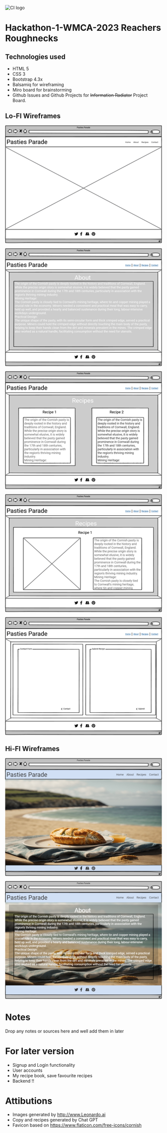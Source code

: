 ![CI logo](https://codeinstitute.s3.amazonaws.com/fullstack/ci_logo_small.png)

# Hackathon-1-WMCA-2023 Reachers Roughnecks

## Technologies used

- HTML 5
- CSS 3
- Bootstrap 4.3x
- Balsamiq for wireframing
- Miro board for brainstorming
- Github Issues and Github Projects for ~~Information Radiator~~ Project Board.




## Lo-FI Wireframes

![index](/assets/readme/images/index.png)

![about](/assets/readme/images/about.png)

![recipes](/assets/readme/images/recipes.png)

![recipe-modal](/assets/readme/images/recipe-modal.png)

![contact-submit](/assets/readme/images/contact-submit.png)

## Hi-FI Wireframes

![index](/assets/readme/images/index-hires.png)

![index](/assets/readme/images/about-hires.png)

# Notes
Drop any notes or sources here and well add them in later

# For later version

- Signup and Login functionality
- User accounts
- My recipe book, save favourite recipes
- Backend !!

# Attibutions
- Images generated by http://www.Leonardo.ai
- Copy and recipes generated by Chat GPT
- Favicon based on https://www.flaticon.com/free-icons/cornish